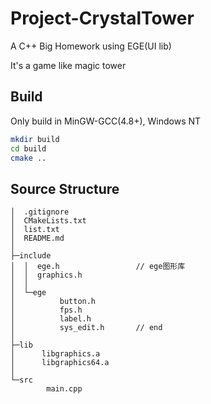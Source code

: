 # Project-CrystalTower
A C++ Big Homework using EGE(UI lib)

It's a game like magic tower

## Build

Only build in MinGW-GCC(4.8+), Windows NT

```bash
mkdir build
cd build
cmake ..
```

## Source Structure

```
│  .gitignore
│  CMakeLists.txt
│  list.txt
│  README.md
│
├─include
│  │  ege.h                 // ege图形库
│  │  graphics.h
│  │  
│  └─ege
│          button.h
│          fps.h
│          label.h
│          sys_edit.h       // end 
│          
├─lib
│      libgraphics.a
│      libgraphics64.a
│      
└─src
        main.cpp
```

